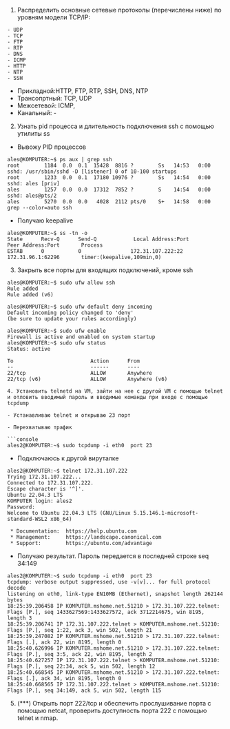 1. Распределить основные сетевые протоколы (перечислены ниже) по уровням модели TCP/IP:

```
- UDP
- TCP
- FTP
- RTP
- DNS
- ICMP
- HTTP
- NTP
- SSH
```
 - Прикладной:HTTP, FTP, RTP, SSH, DNS, NTP
 - Трансопртный: TCP, UDP
 - Межсетевой: ICMP,
 - Канальный: -

2. Узнать pid процесса и длительность подключения ssh с помощью утилиты ss

- Вывожу PID процессов
```console
ales@KOMPUTER:~$ ps aux | grep ssh
root        1184  0.0  0.1  15428  8816 ?        Ss   14:53   0:00 sshd: /usr/sbin/sshd -D [listener] 0 of 10-100 startups
root        1233  0.0  0.1  17180 10976 ?        Ss   14:54   0:00 sshd: ales [priv]
ales        1257  0.0  0.0  17312  7852 ?        S    14:54   0:00 sshd: ales@pts/2
ales        5270  0.0  0.0   4028  2112 pts/0    S+   14:58   0:00 grep --color=auto ssh
```
- Получаю keepalive 
```console
ales@KOMPUTER:~$ ss -tn -o
State      Recv-Q      Send-Q            Local Address:Port            Peer Address:Port       Process
ESTAB      0           0                172.31.107.222:22               172.31.96.1:62296       timer:(keepalive,109min,0)
```

3. Закрыть все порты для входящих подключений, кроме ssh
```
ales@KOMPUTER:~$ sudo ufw allow ssh
Rule added
Rule added (v6)
```
```
ales@KOMPUTER:~$ sudo ufw default deny incoming
Default incoming policy changed to 'deny'
(be sure to update your rules accordingly)
```

```
ales@KOMPUTER:~$ sudo ufw enable
Firewall is active and enabled on system startup
ales@KOMPUTER:~$ sudo ufw status
Status: active

To                         Action      From
--                         ------      ----
22/tcp                     ALLOW       Anywhere
22/tcp (v6)                ALLOW       Anywhere (v6)
```
```
4. Установить telnetd на VM, зайти на нее с другой VM с помощью telnet и отловить вводимый пароль и вводимые команды при входе c помощью tcpdump

- Устанавливаю telnet и открываю 23 порт

- Перехватываю трафик 

```console
ales2@KOMPUTER:~$ sudo tcpdump -i eth0  port 23
```

- Подключаюсь к другой вируталке
```console
ales2@KOMPUTER:~$ telnet 172.31.107.222
Trying 172.31.107.222...
Connected to 172.31.107.222.
Escape character is '^]'.
Ubuntu 22.04.3 LTS
KOMPUTER login: ales2
Password: 
Welcome to Ubuntu 22.04.3 LTS (GNU/Linux 5.15.146.1-microsoft-standard-WSL2 x86_64)

 * Documentation:  https://help.ubuntu.com
 * Management:     https://landscape.canonical.com
 * Support:        https://ubuntu.com/advantage
```
- Получаю результат. Пароль передается в последней строке seq 34:149
```
ales2@KOMPUTER:~$ sudo tcpdump -i eth0  port 23
tcpdump: verbose output suppressed, use -v[v]... for full protocol decode
listening on eth0, link-type EN10MB (Ethernet), snapshot length 262144 bytes
18:25:39.206458 IP KOMPUTER.mshome.net.51210 > 172.31.107.222.telnet: Flags [P.], seq 1433627569:1433627572, ack 3712214675, win 8195, length 3
18:25:39.206741 IP 172.31.107.222.telnet > KOMPUTER.mshome.net.51210: Flags [P.], seq 1:22, ack 3, win 502, length 21
18:25:39.247082 IP KOMPUTER.mshome.net.51210 > 172.31.107.222.telnet: Flags [.], ack 22, win 8195, length 0
18:25:40.626996 IP KOMPUTER.mshome.net.51210 > 172.31.107.222.telnet: Flags [P.], seq 3:5, ack 22, win 8195, length 2
18:25:40.627257 IP 172.31.107.222.telnet > KOMPUTER.mshome.net.51210: Flags [P.], seq 22:34, ack 5, win 502, length 12
18:25:40.668545 IP KOMPUTER.mshome.net.51210 > 172.31.107.222.telnet: Flags [.], ack 34, win 8195, length 0
18:25:40.668565 IP 172.31.107.222.telnet > KOMPUTER.mshome.net.51210: Flags [P.], seq 34:149, ack 5, win 502, length 115
```

5. (***) Открыть порт 222/tcp и обеспечить прослушивание порта с помощью netcat, проверить доступность порта 222 с помощью telnet и nmap.

```
```